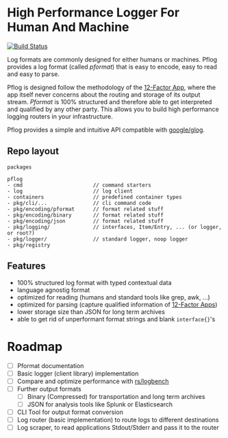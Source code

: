 # High Performance Logger For Human And Machine

[![Build Status](https://travis-ci.org/pflog/go.svg?branch=master)](https://travis-ci.org/pflog/go)

Log formats are commonly designed for either humans or machines. Pflog
provides a log format (called *pformat*) that is easy to encode, easy
to read and easy to parse.

Pflog is designed follow the methodology of the [12-Factor App](https://12factor.net/),
where the app itself never concerns about the routing and storage of its
output stream.
*Pformat* is 100% structured and therefore able to get interpreted
and qualified by any other party. This allows you to build high
performance logging routers in your infrastructure.

Pflog provides a simple and intuitive API compatible with [google/glog](https://github.com/golang/glog).

## Repo layout

```
packages

pflog
- cmd                       // command starters
- log                       // log client
- containers                // predefined container types
- pkg/cli/...               // cli command code
- pkg/encoding/pformat      // format related stuff
- pkg/encoding/binary       // format related stuff
- pkg/encoding/json         // format related stuff
- pkg/logging/              // interfaces, Item/Entry, ... (or logger, or root?)
- pkg/logger/               // standard logger, noop logger
- pkg/registry

```

## Features

* 100% structured log format with typed contextual data
* language agnostig format
* optimized for reading (humans and standard tools like grep, awk, ...)
* optimized for parsing (capture qualified information of [12-Factor Apps](https://12factor.net/))
* lower storage size than JSON for long term archives
* able to get rid of unperformant format strings and blank `interface{}`'s


# Roadmap

- [ ] Pformat documentation
- [ ] Basic logger (client library) implementation
- [ ] Compare and optimize performance with [rs/logbench](https://github.com/rs/logbench)
- [ ] Further output formats
  - [ ] Binary (Compressed) for transportation and long term archives
  - [ ] JSON for analysis tools like Splunk or Elasticsearch
- [ ] CLI Tool for output format conversion
- [ ] Log router (basic implementation) to route logs to different destinations
- [ ] Log scraper, to read applications Stdout/Stderr and pass it to the router
